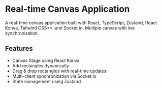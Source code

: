 # Real-time Canvas Application

A real-time canvas application built with React, TypeScript, Zustand, React Konva, Tailwind CSS\*\*, and Socket.io. Multiple canvas with live synchronization.

## Features

- Canvas Stage using React Konva
- Add rectangles dynamically
- Drag & drop rectangles with real-time updates
- Multi-client synchronization via Socket.io
- State management using Zustand

